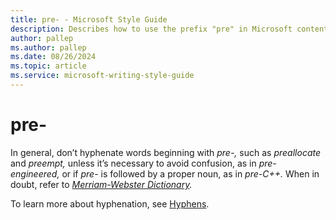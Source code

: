 ```yaml
---
title: pre- - Microsoft Style Guide
description: Describes how to use the prefix "pre" in Microsoft content.
author: pallep
ms.author: pallep
ms.date: 08/26/2024
ms.topic: article
ms.service: microsoft-writing-style-guide
---
```


# pre-

In general, don’t hyphenate words beginning with *pre-,* such as *preallocate* and *preempt,* unless it’s necessary to avoid confusion, as in *pre-engineered,* or if *pre-* is followed by a proper noun, as in *pre-C++.* When in doubt, refer to *[Merriam-Webster Dictionary](https://merriam-webster.com/).*

To learn more about hyphenation, see [Hyphens](~/punctuation/dashes-hyphens/hyphens.md).
